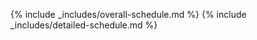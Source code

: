 <script type="application/ld+json" >
{%- assign sep="" -%}
[
{%- for w in schedule.weeks -%}
    {%- for c in w[1].calls -%}
        {%- if c.type == "Cohort" -%} {% capture name %}{{ c.type }} call for the week {{ w[0] }} of {{ cohort }} cohort of {{ site.title }}: {{ c.title }}{% endcapture %}
    {{ sep }}{
        "@context": "https://schema.org",
        "@type": "Course",
        "@id": "{{ site.url }}/{{ cohort }}/schedule#week-{{ w[0] }}",
        "dct:conformsTo": {
            "https://purl.org/dc/terms/conformsTo": {
                "@id": "https://bioschemas.org/profiles/Course/1.0-RELEASE",
                "@type": "CreativeWork"
            }
        },
        "description": "{{ site.title }} is a mentoring mentoring & training program for Open Science ambassadors. It runs cohorts with calls every 1-2 weeks. This course is a {{ name }}",
        "keywords": "Open Science",
        "name": "{{ name }}",
        "about": {
            "@type": "DefinedTerm",
            "@id": "https://edamontology.org/topic_4010",
            "inDefinedTermSet": "https://edamontology.org",
            "termCode": "topic_4010",
            "name": "Open Science",
            "url": "https://bioportal.bioontology.org/ontologies/EDAM/?p=classes&conceptid=http%3A%2F%2Fedamontology.org%2Ftopic_4010"
        },
        "educationalLevel": "Beginner",
        "inLanguage": "en-US",
        "hasCourseInstance": {
            "@context": "https://schema.org",
            "@type": "CourseInstance",
            "dct:conformsTo": {
                "https://purl.org/dc/terms/conformsTo": {
                    "@id": "https://bioschemas.org/profiles/CourseInstance/1.0-RELEASE",
                    "@type": "CreativeWork"
                }
            },
            "courseMode": ["online", "synchronous"],
            "courseWorkload": "90-minutes long cohort call",
            "startDate" : "{{ c.date | date: "%Y-%m-%d" }}",
            "endDate" :"{{ c.date | date: "%Y-%m-%d" }}",
            "inLanguage": "en-US",
            "duration": "{{ c.duration }}",
            "name" : "{{ c.title }}",
            "offers": [
            {
                "@type": "Offer",
                "price": "0",
                "priceCurrency": "GBP"
            }
            ]
        },
        "hasPart": [
            {
                "@context": "https://schema.org",
                "@type": "LearningResource",
                "dct:conformsTo": {
                    "https://purl.org/dc/terms/conformsTo": {
                        "@id": "https://bioschemas.org/profiles/TrainingMaterial/1.0-RELEASE",
                        "@type": "CreativeWork"
                    }
                },
                "description": "Notes and recording for {{ name }}",
                "keywords": "Open Science",
                "name": "Notes and recording for {{ name }}",
                "about": {
                    "@type": "DefinedTerm",
                    "@id": "https://edamontology.org/topic_4010",
                    "inDefinedTermSet": "https://edamontology.org",
                    "termCode": "topic_4010",
                    "name": "Open Science",
                    "url": "https://bioportal.bioontology.org/ontologies/EDAM/?p=classes&conceptid=http%3A%2F%2Fedamontology.org%2Ftopic_4010"
                },
                "educationalLevel": "Beginner",
                "hasPart": [
                    {
                        "@type": "CreativeWork",
                        "url": "{{ c.notes }}",
                        "name": "Notes for {{ name }}"
                    }{% if c.recording %},
                    {
                        "@type": "CreativeWork",
                        "url": "{{ c.recording }}",
                        "name": "Recording for {{ name }}"
                    }{% endif %}
                ],
                "inLanguage": "en-US",
                "learningResourceType": ["handout", "video"],
                "license": "https://creativecommons.org/licenses/by-sa/4.0/",
                "contributor":  [
                    {
                        "@type": "Organization",
                        "name": "Open Life Science",
                        "email": "{{ site.email }}",
                        "url": "{{ site.url }}"
                    }
                    {%- for r in c.resources -%}{% if r.type == 'slides' and r.speaker %}
                    ,{
                        "@type": "Person",
                        "name": "{{ site.data.people[r.speaker].first-name }} {{ site.data.people[r.speaker].last-name }}",
                        "url": "{{ site.url }}/people#{{ r.speaker }}"
                    }
                    {% endif %}{%- endfor -%}
                    {%- if c.hosts -%}{% for r in c.hosts %}
                    ,{
                        "@type": "Person",
                        "name": "{{ site.data.people[r].first-name }} {{ site.data.people[r].last-name }}",
                        "url": "{{ site.url }}/people#{{ r }}"
                    }
                    {% endfor %}{%- endif -%}
                ]
            }
        ],
        "license": "https://creativecommons.org/licenses/by-sa/4.0/",
        "provider":  [{
            "@type": "Organization",
            "name": "Open Life Science",
            "email": "{{ site.email }}",
            "url": "{{ site.url }}"
        }]
        {%- if c.learning_objectives -%}{%- assign lo-sep="" -%}
        ,"teaches": [
            {%- for lo in c.learning_objectives -%}
                {{ sep }}"The learners will be able to {{ lo }}",
                {%- assign sep=", " -%}
            {%- endfor -%}
        ]
        {%- endif -%}
    }      
        {%- assign sep="," -%}
        {%- endif -%}
    {%- endfor -%}
{%- endfor -%}
]
</script>

{% include _includes/overall-schedule.md %}
{% include _includes/detailed-schedule.md %}
